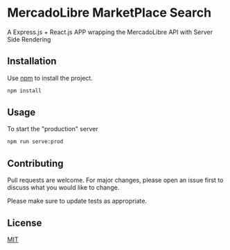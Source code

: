 # MercadoLibre MarketPlace Search

A Express.js + React.js APP wrapping the MercadoLibre API with Server Side Rendering

## Installation

Use [npm](https://npmjs.com) to install the project.

```bash
npm install
```

## Usage

To start the "production" server

```bash
npm run serve:prod
```

## Contributing
Pull requests are welcome. For major changes, please open an issue first to discuss what you would like to change.

Please make sure to update tests as appropriate.

## License
[MIT](https://choosealicense.com/licenses/mit/)